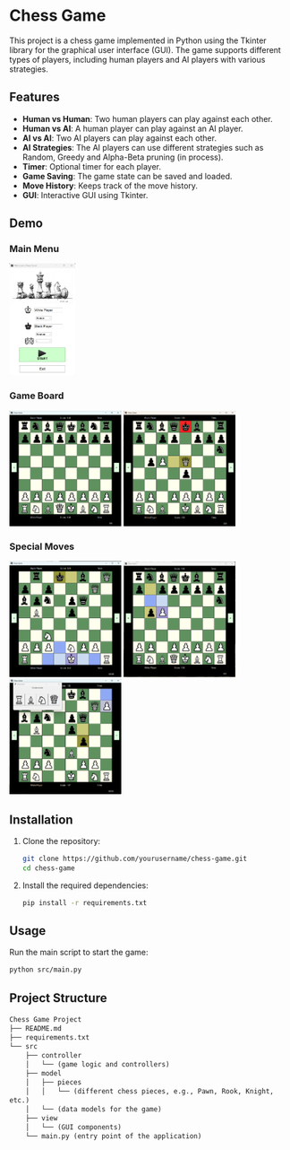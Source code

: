 # Chess Game

This project is a chess game implemented in Python using the Tkinter library for the graphical user interface (GUI). The game supports different types of players, including human players and AI players with various strategies.

## Features

- **Human vs Human**: Two human players can play against each other.
- **Human vs AI**: A human player can play against an AI player.
- **AI vs AI**: Two AI players can play against each other.
- **AI Strategies**: The AI players can use different strategies such as Random, Greedy and Alpha-Beta pruning (in process).
- **Timer**: Optional timer for each player.
- **Game Saving**: The game state can be saved and loaded.
- **Move History**: Keeps track of the move history.
- **GUI**: Interactive GUI using Tkinter.

## Demo

### Main Menu
<img src="/resources/demo_images/main_menu.png" alt="Main Menu" height="200"/>

### Game Board

<p>
<img src="/resources/demo_images/starting.png" alt="Special Moves" width="200"/>
<img src="/resources/demo_images/king_in_check.png" alt="Main Menu" width="200"/>
</p>

### Special Moves

<p>
<img src="/resources/demo_images/castling.png" alt="Special Moves" width="200"/>
<img src="/resources/demo_images/en_passant.png" alt="Special Moves" width="200"/>
<img src="/resources/demo_images/pawn_promotion.png" alt="Special Moves" width="200"/>
</p>

## Installation

1. Clone the repository:
    ```sh
    git clone https://github.com/yourusername/chess-game.git
    cd chess-game
    ```

2. Install the required dependencies:
    ```sh
    pip install -r requirements.txt
    ```

## Usage

Run the main script to start the game:
```sh
python src/main.py
```

## Project Structure

```plaintext
Chess Game Project
├── README.md
├── requirements.txt
└── src
    ├── controller
    │   └── (game logic and controllers)
    ├── model
    │   ├── pieces
    │   │   └── (different chess pieces, e.g., Pawn, Rook, Knight, etc.)
    │   └── (data models for the game)
    ├── view
    │   └── (GUI components)
    └── main.py (entry point of the application)
```
